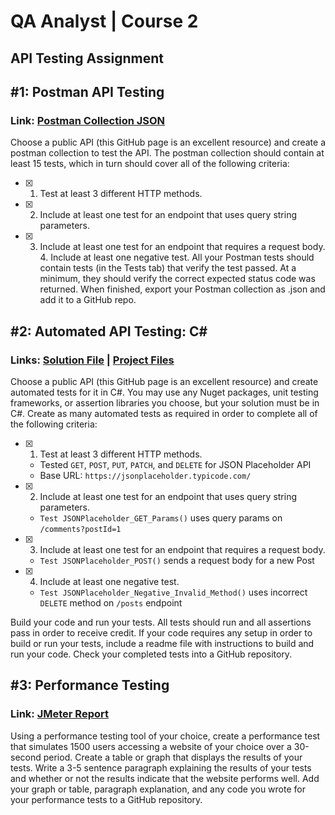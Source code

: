 ﻿# QA Analyst | Course 2 
## API Testing Assignment 

## #1: Postman API Testing
### Link: [Postman Collection JSON](https://github.com/kevinle108/QA-API-Test/blob/main/Postman%20Collection/Test%20Collection.postman_collection.json)
Choose a public API (this GitHub page is an excellent resource) and create a
postman collection to test the API. The postman collection should contain at least
15 tests, which in turn should cover all of the following criteria:
- [x] 1. Test at least 3 different HTTP methods.
- [x] 2. Include at least one test for an endpoint that uses query string parameters.
- [x] 3. Include at least one test for an endpoint that requires a request body. 4.
Include at least one negative test.
All your Postman tests should contain tests (in the Tests tab) that verify the test
passed. At a minimum, they should verify the correct expected status code was
returned. When finished, export your Postman collection as .json and add it to
a GitHub repo.

## #2: Automated API Testing: C# 
### Links: [Solution File](https://github.com/kevinle108/QA-API-Test/blob/main/QA-API-Test.sln) | [Project Files](https://github.com/kevinle108/QA-API-Test/tree/main/QA-API-Test)
Choose a public API (this GitHub page is an excellent resource) and create automated tests for it in C#. 
You may use any Nuget packages, unit testing frameworks, or assertion libraries you choose, but your solution must be in C#. 
Create as many automated tests as required in order to complete all of the following criteria: 

- [x] 1. Test at least 3 different HTTP methods. 
  - Tested `GET`, `POST`, `PUT`, `PATCH`, and `DELETE` for JSON Placeholder API 
  - Base URL: `https://jsonplaceholder.typicode.com/`
- [x] 2. Include at least one test for an endpoint that uses query string parameters.
  - `Test JSONPlaceholder_GET_Params()` uses query params on `/comments?postId=1`
- [x] 3. Include at least one test for an endpoint that requires a request body.
  - `Test JSONPlaceholder_POST()` sends a request body for a new Post 
- [x] 4. Include at least one negative test.
  - `Test JSONPlaceholder_Negative_Invalid_Method()` uses incorrect `DELETE` method on `/posts` endpoint

Build your code and run your tests. All tests should run and all assertions pass in order to receive credit. 
If your code requires any setup in order to build or run your tests, include a readme file with instructions to build and run your code. 
Check your completed tests into a GitHub repository. 

## #3: Performance Testing
### Link: [JMeter Report](https://github.com/kevinle108/QA-API-Test/tree/main/JMeter%20Performance%20Test)
Using a performance testing tool of your choice, create a performance test that simulates 1500
users accessing a website of your choice over a 30-second period. Create a table or graph that
displays the results of your tests. Write a 3-5 sentence paragraph explaining the results of your
tests and whether or not the results indicate that the website performs well. Add your graph or
table, paragraph explanation, and any code you wrote for your performance tests to a GitHub
repository.
